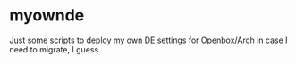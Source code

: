 # myownde
Just some scripts to deploy my own DE settings for Openbox/Arch in case I need to migrate, I guess.
